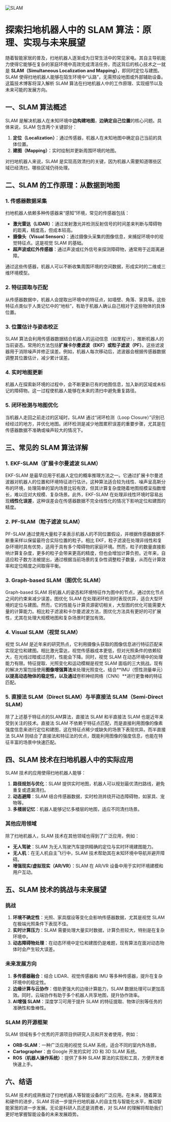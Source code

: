 ![SLAM](Base/SLAM/SLAM.png)
# 探索扫地机器人中的 SLAM 算法：原理、实现与未来展望

随着智能家居的普及，扫地机器人逐渐成为日常生活中的常见家电。其自主导航能力使得它能够在复杂的家庭环境中高效完成清洁任务，而这背后的核心技术之一就是 **SLAM（Simultaneous Localization and Mapping）**，即同时定位与建图。SLAM 使得扫地机器人能够在陌生环境中“认路”，无需预设地图或外部辅助设备。这篇技术博客将深入解析 SLAM 算法在扫地机器人中的工作原理、实现细节以及未来可能的发展方向。

## 一、SLAM 算法概述

SLAM 是解决机器人在未知环境中**边构建地图**，**边确定自己位置**的核心问题。具体来说，SLAM 包含两个关键部分：

1. **定位（Localization）**：通过传感器，机器人在未知地图中确定自己当前的具体位置。
2. **建图（Mapping）**：实时绘制并更新周围环境的地图。

对扫地机器人来说，SLAM 是实现高效清扫的关键，因为机器人需要知道哪些区域已经清扫，哪些区域仍待处理。

## 二、SLAM 的工作原理：从数据到地图

### 1. 传感器数据采集

扫地机器人依赖多种传感器来“感知”环境，常见的传感器包括：

- **激光雷达（LIDAR）**：通过发射激光并检测反射信号的时间差来判断与障碍物的距离，精度高，但成本较高。
- **摄像头（Visual Sensors）**：通过摄像头采集的图像信息，来捕捉环境中的视觉特征点。这是视觉 SLAM 的基础。
- **超声波或红外传感器**：通过声波或红外信号来探测障碍物，通常用于近距离避障。

通过这些传感器，机器人可以不断收集周围环境的空间数据，形成实时的二维或三维环境模型。

### 2. 特征提取与匹配

从传感器数据中，机器人会提取出环境中的特征点，如墙壁、角落、家具等。这些特征点类似于人类记忆中的“地标”，有助于机器人确认自己相对于这些物体的具体位置。

### 3. 位置估计与姿态校正

SLAM 算法会利用传感器数据结合机器人的运动信息（如里程计），推断机器人的当前姿态。常用的方法包括**扩展卡尔曼滤波（EKF）**或**粒子滤波（PF）**。这些滤波器用于消除噪声并修正误差。例如，机器人每次移动后，滤波器会根据传感器数据调整其位置估计，减少累计误差。

### 4. 实时地图更新

机器人在探索新环境的过程中，会不断更新已有的地图信息，加入新的区域或未标记的障碍物。这一过程使机器人能够在未来的清扫中避免重复路径。

### 5. 闭环检测与地图优化

当机器人走回之前走过的区域时，SLAM 通过“闭环检测（Loop Closure）”识别已经经过的地方，并优化地图。闭环检测是减少地图累积误差的重要步骤，尤其是在传感器数据不准确或噪声较大的情况下。

## 三、常见的 SLAM 算法详解

### 1. **EKF-SLAM（扩展卡尔曼滤波 SLAM）**

EKF-SLAM 是最早应用于机器人定位的概率推理方法之一。它通过扩展卡尔曼滤波器对机器人的位置和环境特征进行估计。这种算法适合较为线性、噪声呈高斯分布的环境，处理简单的室内场景比较有效，但其计算复杂度随着地图规模呈指数增长，难以应对大规模、复杂场景。此外，EKF-SLAM 在处理非线性环境时容易出现**线性化误差**，这种误差会在传感器数据不完全线性化的情况下影响定位和建图的精度。

### 2. **PF-SLAM（粒子滤波 SLAM）**

PF-SLAM 通过使用大量粒子来表示机器人的不同位置假设，并根据传感器数据不断重采样以保留最符合实际位置的粒子。相比 EKF，粒子滤波在处理非线性和复杂环境时具有优势，适用于具有多个障碍物的家庭环境。然而，粒子的数量直接影响计算复杂度，更多的粒子会带来更高的精度，但也会增加计算负担。近年来，自适应粒子数方法被提出，通过根据当前场景的复杂性调整粒子数量，从而在计算效率和定位精度之间取得平衡。

### 3. **Graph-based SLAM（图优化 SLAM）**

Graph-based SLAM 将机器人的姿态和环境特征作为图中的节点，通过优化节点之间的约束来减少误差。图优化 SLAM 在处理闭环检测时表现优异，适合大型环境的定位与建图。然而，它的性能与计算资源密切相关，大型图的优化可能需要大量的计算能力。相比粒子滤波和卡尔曼滤波方法，图优化方法具有更好的可扩展性，尤其在处理大规模地图和复杂场景时更加有效。

### 4. **Visual SLAM（视觉 SLAM）**

视觉 SLAM 是近年来的研究热点，它利用摄像头获取的图像信息进行特征匹配来实现定位和建图。相比激光雷达，视觉传感器成本更低，但对光照条件的依赖较大，在光线过暗或过亮时，性能会下降。同时，视觉 SLAM 在动态环境中的处理能力有限。特征提取、光照变化和运动模糊是视觉 SLAM 面临的三大挑战。现有的解决方案包括使用**图像增强算法**来处理光照变化、结合**IMU（惯性测量单元）**以提高动态物体的稳定性，以及通过**卷积神经网络（CNN）**进行更鲁棒的特征匹配。

### 5. **直接法 SLAM（Direct SLAM）与半直接法 SLAM（Semi-Direct SLAM）**

除了上述基于特征点的SLAM算法，直接法 SLAM 和半直接法 SLAM 也是近年来受到关注的技术。直接法 SLAM 不依赖于特征点匹配，而是直接利用图像的像素强度信息来进行定位和建图，这在特征点稀少或缺失的场景下表现优异。而半直接法 SLAM 则结合了直接法和特征法的优点，既能利用图像的强度信息，也能在特征丰富的场景中快速匹配。

## 四、SLAM 技术在扫地机器人中的实际应用

SLAM 技术的应用使得扫地机器人能够：

1. **路径规划与优化**：SLAM 提供实时地图，机器人可以规划最优清扫路线，避免重复或遗漏清扫。
2. **动态避障**：SLAM 结合传感器数据，实时检测并绕开动态障碍物，如家具、宠物等。
3. **多楼层记忆**：机器人能够记忆多楼层的地图，适应不同清扫场景。

### 其他应用领域

除了扫地机器人，SLAM 技术在其他领域也得到了广泛应用，例如：

- **无人驾驶**：SLAM 为无人驾驶汽车提供精确的定位与实时环境建图能力。
- **无人机**：在无人机自主飞行中，SLAM 技术帮助其在未知环境中导航并避开障碍。
- **增强现实/虚拟现实（AR/VR）**：SLAM 在 AR/VR 设备中用于实时环境建模和用户互动。

## 五、SLAM 技术的挑战与未来展望

### 挑战

1. **环境不确定性**：光照、家具摆设等变化会影响传感器数据，尤其是视觉 SLAM 在极端光照条件下表现不佳。
2. **实时计算压力**：SLAM 需要处理大量实时数据，计算负担较大，特别是在复杂环境中。
3. **动态障碍物处理**：在动态环境中定位和建图仍是难题，现有算法在面对动态物体时会产生较大误差。

### 未来发展方向

1. **多传感器融合**：结合 LIDAR、视觉传感器和 IMU 等多种传感器，提升在复杂环境中的稳定性。
2. **边缘计算与云协作**：借助更强大的边缘计算能力，SLAM 数据处理可以更加高效。同时，云端协作有助于多个机器人共享地图，提升协作效率。
3. **AI增强 SLAM**：深度学习可用于提升 SLAM 的特征提取、物体识别等任务的准确性和鲁棒性。

### SLAM 的开源框架

SLAM 领域有多个优秀的开源项目供研究人员和开发者使用，例如：

- **ORB-SLAM**：一种广泛应用的视觉 SLAM 系统，适合不同的室内外场景。
- **Cartographer**：由 Google 开发的实时 2D 和 3D SLAM 系统。
- **ROS（机器人操作系统）**：提供了多种 SLAM 算法的实现和工具，方便开发者快速上手。

## 六、结语

SLAM 技术的成熟推动了扫地机器人等智能设备的广泛应用。在未来，随着算法和硬件的进步，SLAM 将进一步提升扫地机器人的自主性与智能化水平，推动智能家居的进一步发展。无论是科研人员还是消费者，对 SLAM 的理解将帮助我们更好地掌握智能设备的未来发展趋势。
